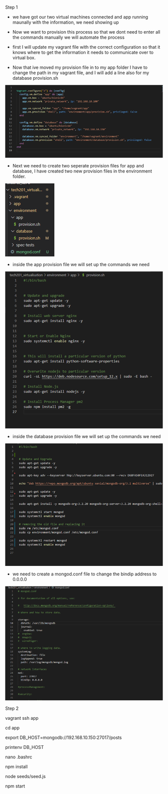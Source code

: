 Step 1
- we have got our two virtual machines connected and app running maunally
with the information, we need showing up

- Now we want to provision this process so that we dont need to enter all the commands manually
we will automate the process

- first I will update my vagrant file with the correct configuration so that it knows 
where to get the information it needs to communicate over to virtual box.

- Now that ive moved my provision file in to my app folder I have to change the path in my 
vagrant file, and I will add a line also for my database provision.sh


![](Vagrant_file.png)


- Next we need to create two seperate provision files for app and database, I have
created two new provision files in the environment folder. 

![](provision.png)

- inside the app provision file we will set up the commands we need

![](app_provision.png)

- inside the database provision file we will set up the commands we need

![](database_provision.png)

- we need to create a mongod.conf file to change the bindip address to 0.0.0.0

![](mongod.conf.png)



Step 2

vagrant ssh app

cd app

export DB_HOST=mongodb://192.168.10.150:27017/posts

printenv DB_HOST

nano .bashrc

npm install

node seeds/seed.js

npm start

